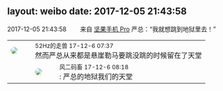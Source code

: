 layout: weibo
date: 2017-12-05 21:43:58
---
<meta name="referrer" content="no-referrer" />

2017-12-05 21:43:58  &nbsp;&nbsp;&nbsp;&nbsp;&nbsp;&nbsp; 来自 <a href="http://app.weibo.com/t/feed/Z4AgP" rel="nofollow">坚果手机 Pro</a>
严总：“我就想跳到地狱里去！” ​​​

<table style="width: 100%;">
  <tr>
    <td style="width: 40px;"><img style="border-radius:50%" src="https://tva4.sinaimg.cn/crop.0.0.180.180.50/8beaf773jw1e8qgp5bmzyj2050050aa8.jpg?KID=imgbed,tva&Expires=1624466432&ssig=P4YLeEAQnV"></td>
    <td colspan="2"><small>52Hz的走兽 17-12-6 07:37</small><br/>然而严总从来都是悬崖勒马要跳没跳的时候留在了天堂</td>
  </tr>
  <tr>
    <td/>
    <td style="width: 40px;"><img style="border-radius:50%" src="https://tva3.sinaimg.cn/crop.0.0.639.639.50/6d2a6003jw8f3idy69w2gj20hs0hrt9g.jpg?KID=imgbed,tva&Expires=1624466432&ssig=0iSjq5SS0y"></td>
    <td><small>风二码畜 17-12-6 08:18</small><br/>: 严总的地狱我们的天堂</td>
  </tr>
</table>
